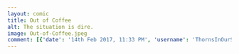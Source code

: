 ```yaml
---
layout: comic
title: Out of Coffee
alt: The situation is dire.
image: Out-of-Coffee.jpeg
comment: [{'date': '14th Feb 2017, 11:33 PM', 'username': 'ThornsInOurSide', 'comment': 'Yes, if you wear shorts to work, you are way too relaxed and probably need a lot of caffeine to get through the day.'}, {'date': '15th Feb 2017, 5:37 PM', 'username': 'tecco_dsilva', 'comment': 'Yeah, we once calculated how much caffeine he consumed in a day... it was kind of startling.'}]
---
```

